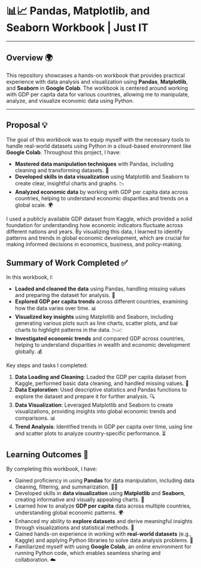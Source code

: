 # 📊📈 Pandas, Matplotlib, and Seaborn Workbook | Just IT

---

## Overview 🌍

This repository showcases a hands-on workbook that provides practical experience with data analysis and visualization using **Pandas**, **Matplotlib**, and **Seaborn** in **Google Colab**. The workbook is centered around working with GDP per capita data for various countries, allowing me to manipulate, analyze, and visualize economic data using Python.

---

## Proposal 💡

The goal of this workbook was to equip myself with the necessary tools to handle real-world datasets using Python in a cloud-based environment like **Google Colab**. Throughout this project, I have:
- **Mastered data manipulation techniques** with Pandas, including cleaning and transforming datasets. 🧹
- **Developed skills in data visualization** using Matplotlib and Seaborn to create clear, insightful charts and graphs. 📉
- **Analyzed economic data** by working with GDP per capita data across countries, helping to understand economic disparities and trends on a global scale. 🌍

I used a publicly available GDP dataset from Kaggle, which provided a solid foundation for understanding how economic indicators fluctuate across different nations and years. By visualizing this data, I learned to identify patterns and trends in global economic development, which are crucial for making informed decisions in economics, business, and policy-making.

## Summary of Work Completed ✅

In this workbook, I:
- **Loaded and cleaned the data** using Pandas, handling missing values and preparing the dataset for analysis. 🔄
- **Explored GDP per capita trends** across different countries, examining how the data varies over time. 📊
- **Visualized key insights** using Matplotlib and Seaborn, including generating various plots such as line charts, scatter plots, and bar charts to highlight patterns in the data. 📉📈
- **Investigated economic trends** and compared GDP across countries, helping to understand disparities in wealth and economic development globally. 💰

Key steps and tasks I completed:
1. **Data Loading and Cleaning**: Loaded the GDP per capita dataset from Kaggle, performed basic data cleaning, and handled missing values. 🔧
2. **Data Exploration**: Used descriptive statistics and Pandas functions to explore the dataset and prepare it for further analysis. 🔍
3. **Data Visualization**: Leveraged Matplotlib and Seaborn to create visualizations, providing insights into global economic trends and comparisons. 📊
4. **Trend Analysis**: Identified trends in GDP per capita over time, using line and scatter plots to analyze country-specific performance. ⏳

## Learning Outcomes 🎯

By completing this workbook, I have:
- Gained proficiency in using **Pandas** for data manipulation, including data cleaning, filtering, and summarization. 🧑‍💻
- Developed skills in **data visualization** using **Matplotlib** and **Seaborn**, creating informative and visually appealing charts. 🎨
- Learned how to analyze **GDP per capita** data across multiple countries, understanding global economic patterns. 🌍
- Enhanced my ability to **explore datasets** and derive meaningful insights through visualizations and statistical methods. 📑
- Gained hands-on experience in working with **real-world datasets** (e.g., Kaggle) and applying Python libraries to solve data analysis problems. 💪
- Familiarized myself with using **Google Colab**, an online environment for running Python code, which enables seamless sharing and collaboration. ☁️
